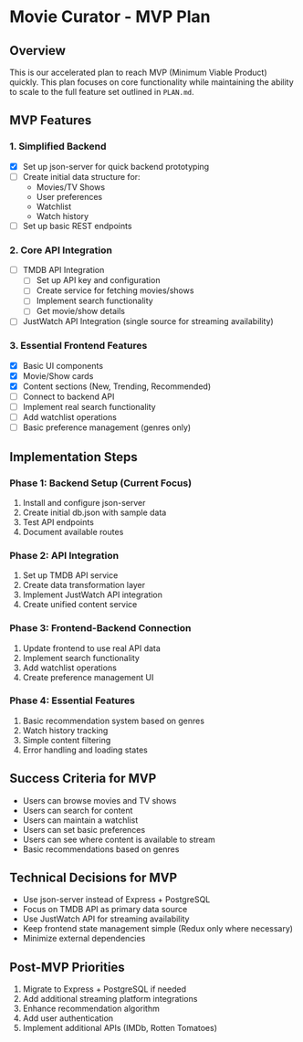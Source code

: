 # Movie Curator - MVP Plan

## Overview
This is our accelerated plan to reach MVP (Minimum Viable Product) quickly. This plan focuses on core functionality while maintaining the ability to scale to the full feature set outlined in `PLAN.md`.

## MVP Features

### 1. Simplified Backend
- [x] Set up json-server for quick backend prototyping
- [ ] Create initial data structure for:
  - Movies/TV Shows
  - User preferences
  - Watchlist
  - Watch history
- [ ] Set up basic REST endpoints

### 2. Core API Integration
- [ ] TMDB API Integration
  - [ ] Set up API key and configuration
  - [ ] Create service for fetching movies/shows
  - [ ] Implement search functionality
  - [ ] Get movie/show details
- [ ] JustWatch API Integration (single source for streaming availability)

### 3. Essential Frontend Features
- [x] Basic UI components
- [x] Movie/Show cards
- [x] Content sections (New, Trending, Recommended)
- [ ] Connect to backend API
- [ ] Implement real search functionality
- [ ] Add watchlist operations
- [ ] Basic preference management (genres only)

## Implementation Steps

### Phase 1: Backend Setup (Current Focus)
1. Install and configure json-server
2. Create initial db.json with sample data
3. Test API endpoints
4. Document available routes

### Phase 2: API Integration
1. Set up TMDB API service
2. Create data transformation layer
3. Implement JustWatch API integration
4. Create unified content service

### Phase 3: Frontend-Backend Connection
1. Update frontend to use real API data
2. Implement search functionality
3. Add watchlist operations
4. Create preference management UI

### Phase 4: Essential Features
1. Basic recommendation system based on genres
2. Watch history tracking
3. Simple content filtering
4. Error handling and loading states

## Success Criteria for MVP
- Users can browse movies and TV shows
- Users can search for content
- Users can maintain a watchlist
- Users can set basic preferences
- Users can see where content is available to stream
- Basic recommendations based on genres

## Technical Decisions for MVP
- Use json-server instead of Express + PostgreSQL
- Focus on TMDB API as primary data source
- Use JustWatch API for streaming availability
- Keep frontend state management simple (Redux only where necessary)
- Minimize external dependencies

## Post-MVP Priorities
1. Migrate to Express + PostgreSQL if needed
2. Add additional streaming platform integrations
3. Enhance recommendation algorithm
4. Add user authentication
5. Implement additional APIs (IMDb, Rotten Tomatoes) 